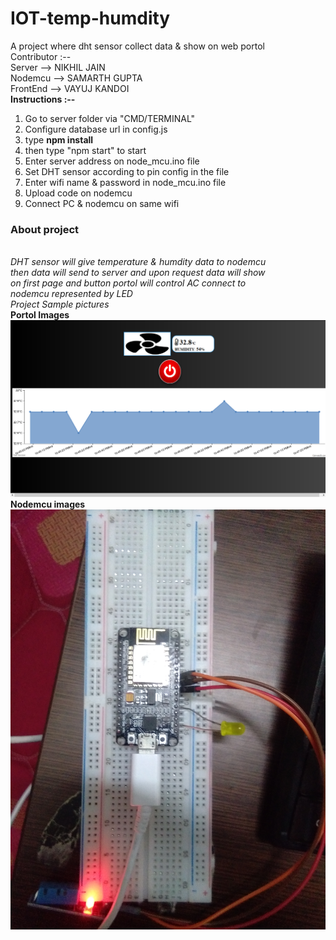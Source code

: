 # IOT-temp-humdity
A project where dht sensor collect data &amp; show on web portol
<br>
Contributor :-- <br>
Server --> NIKHIL JAIN<br>
Nodemcu --> SAMARTH GUPTA<br>
FrontEnd --> VAYUJ KANDOI<br>
<b>Instructions :--</b>
<br>
<ol>
  <li>Go to server folder via "CMD/TERMINAL"</li>
  <li>Configure database url in config.js</li>
  <li>type <b>npm install</b></li>
  <li>then type "npm start" to start</li>
  <li>Enter server address on node_mcu.ino file</li>
  <li>Set DHT sensor according to pin config in the file</li>
  <li>Enter wifi name & password in node_mcu.ino file</li>
  <li>Upload code on nodemcu</li>
  <li>Connect PC & nodemcu on same wifi</li>
</ol>
<h3>About project</h3>
<br>
<i>DHT sensor will give temperature & humdity data to nodemcu<br>
then data will send to server and upon request data will show <br>
on first page and button portol will control AC connect to <br>
nodemcu represented by LED</i>
<br>
<i>Project Sample pictures</i><br>
<b>Portol Images</b><br>
<img src="./images/ac_off.png"/><br>
<b>Nodemcu images</b><br>
<img src="./images/node_mcu.jpg"/><br>

